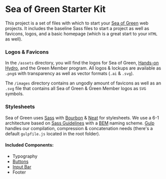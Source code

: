 # Sea of Green Starter Kit

This project is a set of files with which to start your [Sea of Green](http://sea-of-green.com) web projects. It includes the baseline Sass files to start a project as well as favicons, logos, and a basic homepage (which is a great start to your <code>HTML</code> as well).

### Logos & Favicons

In the <code>/assets</code> directory, you will find the logos for Sea of Green, [Hands-on Hydro](http://handsonhydro.tumblr.com), and the Green Member program. All logos &amp; lockups are available as <code>.png</code>s with transparency as well as vector formats (<code>.ai</code> &amp; <code>.svg</code>).

The <code>/images</code> directory contains an ungodly amount of favicons as well as an <code>.svg</code> file that contains all Sea of Green &amp; Green Member logos as <code>SVG</code> symbols.

### Stylesheets

Sea of Green uses [Sass](http://sass-lang.com) with [Bourbon](http://bourbon.io) &amp; [Neat](http://neat.bourbon.io) for stylesheets. We use a 6-1 architecture based on [Sass Guidelines](http://sass-guidelin.es/#architecture) with a [BEM](http://bem-info.org) naming scheme. [Gulp](http://gulpjs.com) handles our compilation, compression &amp; concatenation needs (there's a default <code>gulpfile.js</code> located in the root folder).

#### Included Components:

* Typography
* [Buttons](http://codepen.io/lowmess/full/WvYaZG/)
* [Input Bar](http://codepen.io/lowmess/full/waRoeB/)
* Footer

